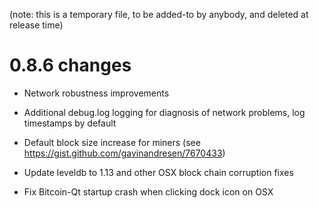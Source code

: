 (note: this is a temporary file, to be added-to by anybody, and deleted at
release time)

0.8.6 changes
=============

- Network robustness improvements

- Additional debug.log logging for diagnosis of network problems, log timestamps by default

- Default block size increase for miners (see https://gist.github.com/gavinandresen/7670433)

- Update leveldb to 1.13 and other OSX block chain corruption fixes

- Fix Bitcoin-Qt startup crash when clicking dock icon on OSX 

